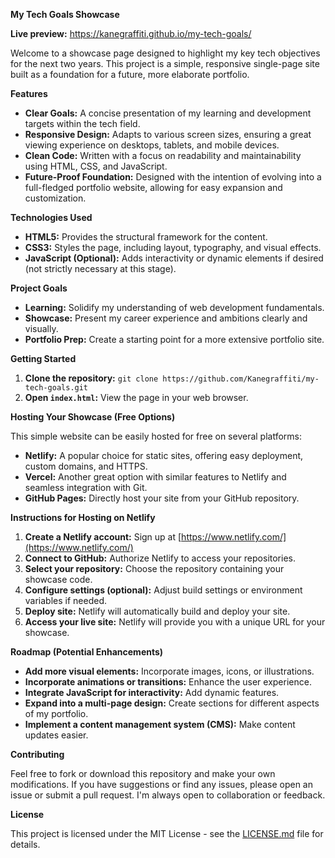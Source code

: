 **My Tech Goals Showcase**

**Live preview:** https://kanegraffiti.github.io/my-tech-goals/

Welcome to a showcase page designed to highlight my key tech objectives for the next two years. This project is a simple, responsive single-page site built as a foundation for a future, more elaborate portfolio.

**Features**

* **Clear Goals:** A concise presentation of my learning and development targets within the tech field.
* **Responsive Design:**  Adapts to various screen sizes, ensuring a great viewing experience on desktops, tablets, and mobile devices.
* **Clean Code:** Written with a focus on readability and maintainability using HTML, CSS, and JavaScript.
* **Future-Proof Foundation:** Designed with the intention of evolving into a full-fledged portfolio website, allowing for easy expansion and customization.

**Technologies Used**

* **HTML5:** Provides the structural framework for the content.
* **CSS3:**  Styles the page, including layout, typography, and visual effects.
* **JavaScript (Optional):**  Adds interactivity or dynamic elements if desired (not strictly necessary at this stage).

**Project Goals**

* **Learning:** Solidify my understanding of web development fundamentals.
* **Showcase:** Present my career experience and ambitions clearly and visually.
* **Portfolio Prep:** Create a starting point for a more extensive portfolio site.

**Getting Started**

1. **Clone the repository:** `git clone https://github.com/Kanegraffiti/my-tech-goals.git`
2. **Open `index.html`:** View the page in your web browser.

**Hosting Your Showcase (Free Options)**

This simple website can be easily hosted for free on several platforms:

* **Netlify:** A popular choice for static sites, offering easy deployment, custom domains, and HTTPS.
* **Vercel:** Another great option with similar features to Netlify and seamless integration with Git.
* **GitHub Pages:**  Directly host your site from your GitHub repository. 

**Instructions for Hosting on Netlify**

1. **Create a Netlify account:** Sign up at [https://www.netlify.com/](https://www.netlify.com/)
2. **Connect to GitHub:** Authorize Netlify to access your repositories.
3. **Select your repository:** Choose the repository containing your showcase code.
4. **Configure settings (optional):** Adjust build settings or environment variables if needed.
5. **Deploy site:** Netlify will automatically build and deploy your site.
6. **Access your live site:** Netlify will provide you with a unique URL for your showcase.

**Roadmap (Potential Enhancements)**

* **Add more visual elements:** Incorporate images, icons, or illustrations.
* **Incorporate animations or transitions:** Enhance the user experience.
* **Integrate JavaScript for interactivity:** Add dynamic features.
* **Expand into a multi-page design:** Create sections for different aspects of my portfolio.
* **Implement a content management system (CMS):**  Make content updates easier. 

**Contributing**

Feel free to fork or download this repository and make your own modifications. If you have suggestions or find any issues, please open an issue or submit a pull request. I'm always open to collaboration or feedback.

**License**

This project is licensed under the MIT License - see the [LICENSE.md](LICENSE.md) file for details.


 
